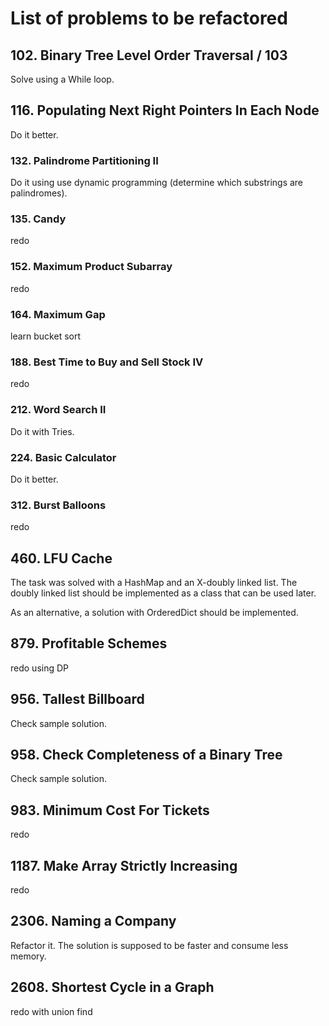 # List of problems to be refactored

## 102. Binary Tree Level Order Traversal / 103
Solve using a While loop.

## 116. Populating Next Right Pointers In Each Node
Do it better.

### 132. Palindrome Partitioning II
Do it using use dynamic programming (determine which substrings are palindromes).

### 135. Candy
redo

### 152. Maximum Product Subarray
redo

### 164. Maximum Gap
learn bucket sort

### 188. Best Time to Buy and Sell Stock IV
redo

### 212. Word Search II
Do it with Tries.

### 224. Basic Calculator
Do it better.

### 312. Burst Balloons
redo

## 460. LFU Cache
The task was solved with a HashMap and an X-doubly linked list. The doubly linked list should be implemented as a class that can be used later.

As an alternative, a solution with OrderedDict should be implemented.

## 879. Profitable Schemes
redo using DP

## 956. Tallest Billboard
Check sample solution. 

## 958. Check Completeness of a Binary Tree
Check sample solution. 

## 983. Minimum Cost For Tickets
redo

## 1187. Make Array Strictly Increasing
redo

## 2306. Naming a Company
Refactor it. The solution is supposed to be faster and consume less memory.

## 2608. Shortest Cycle in a Graph
redo with union find